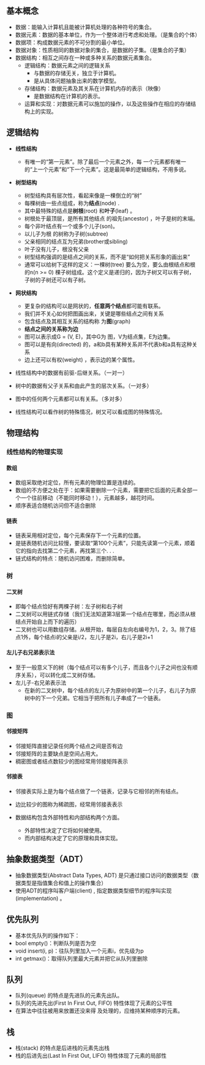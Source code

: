 ## 基本概念

- 数据：能输入计算机且能被计算机处理的各种符号的集合。
- 数据元素：数据的基本单位，作为一个整体进行考虑和处理。（是集合的个体）
- 数据项：构成数据元素的不可分割的最小单位。
- 数据对象：性质相同的数据对象的集合，是数据的子集。（是集合的子集）
- 数据结构：相互之间存在一种或多种关系的数据元素集合。
	- 逻辑结构：数据元素之间的逻辑关系
		- 与数据的存储无关，独立于计算机。
		- 是从具体问题抽象出来的数学模型。
	- 存储结构：数据元素及其关系在计算机内存的表示（映像）
		- 是数据结构在计算机的表示。
	- 运算和实现：对数据元素可以施加的操作，以及这些操作在相应的存储结构上的实现。

## 逻辑结构

- **线性结构**
	- 有唯一的“第一元素”。除了最后一个元素之外，每 一个元素都有唯一的“上一个元素”和“下一个元素”。这是最简单的逻辑结构，不用多说。
- **树型结构**
	- 树型结构具有层次性，看起来像是一棵倒立的“树”
	- 每棵树由一些点组成，称为**结点**(node) .
	- 其中最特殊的结点是**树根**(root) 和**叶子**(leaf) 。
	- 树根处于最顶层，是所有其他结点 的祖先(ancestor) ，叶子是树的末端。
	- 每个非叶结点有一个或多个儿子(son)。
	- 以儿子为根 的树称为子树(subtree)
	- 父亲相同的结点互为兄弟(brother或sibling)
	- 叶子没有儿子，根没有父亲
	- 树型结构强调的是结点之间的关系，而不是“如何把关系形象的画出来”
	- 通常可以给树下这样的定义：一棵树(tree) 要么为空，要么由根结点和根的n(n >= 0) 棵子树组成。这个定义是递归的，因为子树又可以有子树，子树的子树还可以有子树。
- **网状结构**
	- 更复杂的结构可以是网状的，**任意两个结点**都可能有联系。
	- 我们并不关心如何把图画出来，关键是哪些结点之间有关系
	- 包含结点及其相互关系的结构称 为**图**(graph)
	- **结点之间的关系称为边**
	- 图可以表示成G = (V, E)，其中G为 图，V为结点集，E为边集。
	- 图可以是有向(directed) 的，a和b具有某种关系并不代表b和a具有这种关系
	- 边上还可以有权(weight) ，表示边的某个属性。
	
- 线性结构中的数据有前驱-后继关系。（一对一）
- 树中的数据有父子关系和由此产生的层次关系。（一对多）
- 图中的任何两个元素都可以有关系。（多对多）
- 线性结构可以看作树的特殊情况，树又可以看成图的特殊情况。

## 物理结构

### 线性结构的物理实现

#### 数组

- 数组采取绝对定位，所有元素的物理位置是连续的。
- 数组的不方便之处在于：如果需要删除一个元素，需要把它后面的元素全部一个一个往前移动（不能同时移动！），元素越多，越花时间。
- 顺序表适合随机访问但不适合删除

#### 链表

- 链表采用相对定位，每个元素保存下一个元素的位置。
- 是链表随机访问比较慢，要读取“第100个元素”，只能先读第一个元素，顺着它的指向去找第二个元素，再找第三个. . .
- 链式结构的特点：随机访问困难，而删除简单。

### 树

#### 二叉树

- 即每个结点恰好有两棵子树：左子树和右子树
- 二叉树可以用链式存储（我们无法知道第3层第一个结点在哪里，而必须从根结点开始自上而下的遍历）
- 二叉树也可以用数组存储。从根开始，每层自左向右编号为1，2，3。除了结点1外，每个结点i的父亲是i/2，左儿子是2i，右儿子是2i+1
#### 左儿子右兄弟表示法

- 至于一般意义下的树（每个结点可以有多个儿子，而且各个儿子之间也没有顺序关系），可以转化成二叉树存储。
- 左儿子-右兄弟表示法
	- 在新的二叉树中，每个结点的左儿子为原树中的第一个儿子，右儿子为原树中的下一个兄弟。它相当于把所有儿子串成了一个链表。

### 图

#### 邻接矩阵

- 邻接矩阵直接记录任何两个结点之间是否有边
- 邻接矩阵的主要缺点是空间占用大。
- 稠密图或者结点数较少的图经常用邻接矩阵表示

#### 邻接表

- 邻接表实际上是为每个结点做了一个链表，记录与它相邻的所有结点。
- 边比较少的图称为稀疏图，经常用邻接表表示


- 数据结构包含外部特性和内部结构两个方面。
	- 外部特性决定了它将如何被使用。
	- 而内部结构决定了它的原理和具体实现。

## 抽象数据类型（ADT）

- 抽象数据类型(Abstract Data Types, ADT) 是只通过接口访问的数据类型（数据类型是指值集合和值上的操作集合）
- 使用ADT的程序叫客户端(client) , 指定数据类型细节的程序叫实现(implementation) 。


## 优先队列

- 基本优先队列的操作如下： 
- bool empty()：判断队列是否为空 
- void insert(i, p)：往队列里加入一个元素i，优先级为p 
- int getmax()：取得队列里最大元素并把它从队列里删除
## 队列

- 队列(queue) 的特点是先进队的元素先出队。
- 队列的先进先出(First In First Out, FIFO) 特性体现了元素的公平性
- 在算法中往往被用来放置还没来得 及处理的，应维持某种顺序的元素。

## 栈

- 栈(stack) 的特点是后进栈的元素先出栈
- 栈的后进先出(Last In First Out, LIFO) 特性体现了元素的局部性
